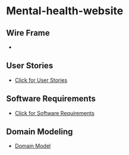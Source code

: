 # Mental-health-website
## Wire Frame
- <placeholder for img>

## User Stories

- [Click for User Stories](https://fieldlifeinccom-my.sharepoint.com/:w:/g/personal/brandon_wolf_livefieldlife_com/EZxHAey5Z5tLq7fMBQgc0SUBwRbyFd4fq23ezAv4n3ZnTg?e=rLkpkf)

## Software Requirements

- [Click for Software Requirements](requirements.md)

## Domain Modeling 

- [Domain Model](assets/domain-model.JPG)
